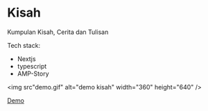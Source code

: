 # Kisah
Kumpulan Kisah, Cerita dan Tulisan

Tech stack:
- Nextjs
- typescript
- AMP-Story

<img src"demo.gif" alt="demo kisah" width="360" height="640" />

[Demo](https://kisah.guyub.id/)